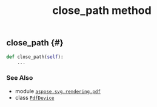 ﻿---
title: close_path method
second_title: Aspose.SVG for Python via .NET API References
description: 
type: docs
weight: 70
url: /python-net/aspose.svg.rendering.pdf/pdfdevice/close_path/
is_root: false
---

## close_path {#}





```python
def close_path(self):
    ...
```





### See Also
* module [`aspose.svg.rendering.pdf`](../../)
* class [`PdfDevice`](/svg/python-net/aspose.svg.rendering.pdf/pdfdevice)

